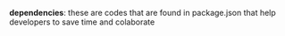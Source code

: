 **dependencies**: these are codes that are found in package.json that help developers to save time and colaborate

